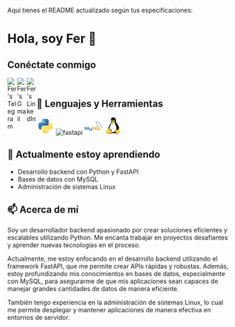 Aquí tienes el README actualizado según tus especificaciones:

# Hola, soy Fer 👋

## Conéctate conmigo

<a href="https://t.me/fc_33">
  <img align="left" alt="Fer's Telegram" width="22px" src="https://cdn-icons-png.flaticon.com/512/2111/2111646.png" />
</a>
<a href="mailto:fercassera@gmail.com">
  <img align="left" alt="Fer's Gmail" width="22px" src="https://cdn-icons-png.flaticon.com/512/281/281769.png" />
</a>
<a href="https://www.linkedin.com/in/fernando-cassera-5202bb191">
  <img align="left" alt="Fer's LinkedIn" width="22px" src="https://cdn-icons-png.flaticon.com/512/174/174857.png" />
</a>

<br />

## 🚀 Lenguajes y Herramientas

<p align="left">
  <img src="https://raw.githubusercontent.com/devicons/devicon/master/icons/python/python-original.svg" alt="python" width="40" height="40"/>
  <img src="https://fastapi.tiangolo.com/img/logo-margin/logo-teal.png" alt="fastapi" width="40" height="40"/>
  <img src="https://raw.githubusercontent.com/devicons/devicon/master/icons/mysql/mysql-original-wordmark.svg" alt="mysql" width="40" height="40"/>
  <img src="https://raw.githubusercontent.com/devicons/devicon/master/icons/linux/linux-original.svg" alt="linux" width="40" height="40"/>
</p>

## 🌱 Actualmente estoy aprendiendo

- Desarrollo backend con Python y FastAPI
- Bases de datos con MySQL
- Administración de sistemas Linux

## 📫 Acerca de mí

Soy un desarrollador backend apasionado por crear soluciones eficientes y escalables utilizando Python. Me encanta trabajar en proyectos desafiantes y aprender nuevas tecnologías en el proceso.

Actualmente, me estoy enfocando en el desarrollo backend utilizando el framework FastAPI, que me permite crear APIs rápidas y robustas. Además, estoy profundizando mis conocimientos en bases de datos, especialmente con MySQL, para asegurarme de que mis aplicaciones sean capaces de manejar grandes cantidades de datos de manera eficiente.

También tengo experiencia en la administración de sistemas Linux, lo cual me permite desplegar y mantener aplicaciones de manera efectiva en entornos de servidor.



